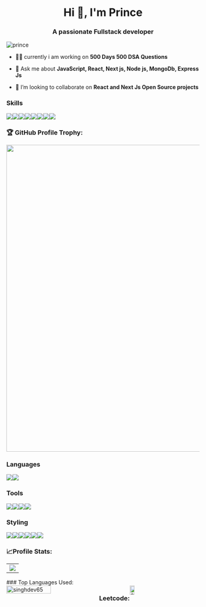 <h1 align="center">Hi 👋, I'm Prince</h1>
<h3 align="center">A passionate Fullstack developer</h3>

<p align="left"> <img src="https://komarev.com/ghpvc/?username=singhdev65&label=Profile%20views&color=1dc95f&style=flat-square" alt="prince" /></p>

- 👨‍💻 currently i am working on **500 Days 500 DSA Questions**

- 💬 Ask me about **JavaScript, React, Next js, Node js, MongoDb, Express Js**

- 👯 I’m looking to collaborate on **React and Next Js Open Source projects**


### Skills

<div style="display:flex;flex-direction:row">
<img src="https://img.shields.io/badge/html5-%23E34F26.svg?style=for-the-badge&logo=html5&logoColor=white" />
<img src="https://img.shields.io/badge/CSS3-1572B6?style=for-the-badge&logo=css3&logoColor=white" />
<img src="https://img.shields.io/badge/node-1572B6?style=for-the-badge&logo=nodedotjs&logoColor=white" />
<img src="https://img.shields.io/badge/mongodb-1572B6?style=for-the-badge&logo=mongodb&logoColor=white" />
<img src="https://img.shields.io/badge/express-1572B6?style=for-the-badge&logo=express&logoColor=white" />
<img src="https://img.shields.io/badge/React-20232A?style=for-the-badge&logo=react&logoColor=61DAFB" />
<img src="https://img.shields.io/badge/next.js-000000?style=for-the-badge&logo=nextdotjs&logoColor=61DAFB" />
<img src="https://img.shields.io/badge/redux-%23593d88.svg?style=for-the-badge&logo=redux&logoColor=white" />
</div>

<!-- Profile Trophy -->
### 🏆 GitHub Profile Trophy:
<a href="https://github.com/singhdev65/github-profile-trophy">
  <img width=800 src="https://github-profile-trophy.vercel.app/?username=singhdev65&column=8&theme=darkhub&no-frame=true&no-bg=true"/>
</a>

### Languages

<div style="display:flex;flex-direction:row">
    <img src="https://img.shields.io/badge/JavaScript-F7DF1E?style=for-the-badge&logo=javascript&logoColor=black" />
    <img src="https://img.shields.io/badge/TypeScript-007ACC?style=for-the-badge&logo=typescript&logoColor=white" />
</div>

### Tools

<div style="display:flex;flex-direction:row">
   <img src="https://img.shields.io/badge/Visual%20Studio-5C2D91.svg?style=for-the-badge&logo=visual-studio&logoColor=white" />
   <img src="https://img.shields.io/badge/Postman-FF6C37?style=for-the-badge&logo=Postman&logoColor=white" />
   <img src="https://img.shields.io/badge/Git-F05032?style=for-the-badge&logo=git&logoColor=white" />
   <img src="https://img.shields.io/badge/bitbucket-%230047B3.svg?style=for-the-badge&logo=bitbucket&logoColor=white" />
</div>

### Styling

<div style="display:flex;flex-direction:row">
    <img src="https://img.shields.io/badge/-AntDesign-%230170FE?style=for-the-badge&logo=ant-design&logoColor=white" />
    <img src="https://img.shields.io/badge/styled--components-DB7093?style=for-the-badge&logo=styled-components&logoColor=white" />
    <img src="https://img.shields.io/badge/bootstrap-%238511FA.svg?style=for-the-badge&logo=bootstrap&logoColor=white" />
   <img src="https://img.shields.io/badge/mui-%238511FA.svg?style=for-the-badge&logo=mui&logoColor=white" />
   <img src="https://img.shields.io/badge/tailwind-%238511FA.svg?style=for-the-badge&logo=tailwindcss&logoColor=white" />
   <img src="https://img.shields.io/badge/sass-%238511FA.svg?style=for-the-badge&logo=sass&logoColor=white" />
</div>

### 📈Profile Stats:
  <table align='center'>
    <tr>
<td><img src='https://github-readme-streak-stats.herokuapp.com?user=singhdev65&theme=dark&hide_border=true&ring=ffffff&currStreakLabel=ffffff&fire=ffffff'/></td>

  </table>
### Top Languages Used:
<div style="display:flex;flex-direction:row">
 <img width="48%" src="https://github-readme-stats.vercel.app/api/top-langs?username=singhdev65&show_icons=true&theme=dark&title_color=ffffff&text_color=ffffff&locale=en&layout=compact" alt="singhdev65" />

 ### Leetcode:
<div > 
  <img width="48%" src="https://leetcard.jacoblin.cool/singhdev65?theme=dark&font=Karma&ext=contest" alt="Stats"/>
</div>
   
